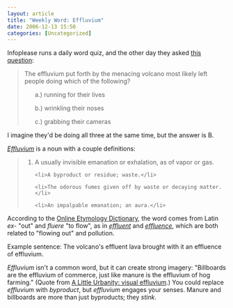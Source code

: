 ```yaml
---
layout: article
title: "Weekly Word: Effluvium"
date: 2006-12-13 15:50
categories: [Uncategorized]
---
```

Infoplease runs a daily word quiz, and the other day they asked <a href="http://www.infoplease.com/wordoftheday?month=Dec&day=07">this question</a>:

<blockquote>
The effluvium put forth by the menacing volcano most likely left people doing which of the following?
<ul>
a.) running for their lives

b.) wrinkling their noses

c.) grabbing their cameras
</ul>
</blockquote>

I imagine they'd be doing all three at the same time, but the answer is B.

<em><a href="http://dictionary.reference.com/search?db=dictionary&q=effluvium">Effluvium</a></em> is a noun with a couple definitions:

<blockquote>
<ol>
	<li>A usually invisible emanation or exhalation, as of vapor or gas.</li>

	<li>A byproduct or residue; waste.</li>

	<li>The odorous fumes given off by waste or decaying matter.</li>

	<li>An impalpable emanation; an aura.</li>
</ol>
</blockquote>

According to the <a href="http://www.etymonline.com/index.php?term=effluence">Online Etymology Dictionary</a>, the word comes from Latin <em>ex-</em> "out" and <em>fluere</em> "to flow", as in <em><a href="http://dictionary.reference.com/browse/effluent">effluent</a></em> and <em><a href="http://dictionary.reference.com/search?db=dictionary&q=effluence">effluence</a></em>, which are both related to "flowing out" and pollution.

Example sentence: The volcano's effluent lava brought with it an effluence of effluvium.

<em>Effluvium</em> isn't a common word, but it can create strong imagery: "Billboards are the effluvium of commerce, just like manure is the effluvium of hog farming." (Quote from <a href="http://littleurbanity.blogspot.com/2004/11/visual-effluvium.html">A Little Urbanity: visual effluvium</a>.) You could replace <em>effluvium</em> with <em>byproduct</em>, but  <em>effluvium</em> engages your senses. Manure and billboards are more than just byproducts; they <em>stink</em>.
